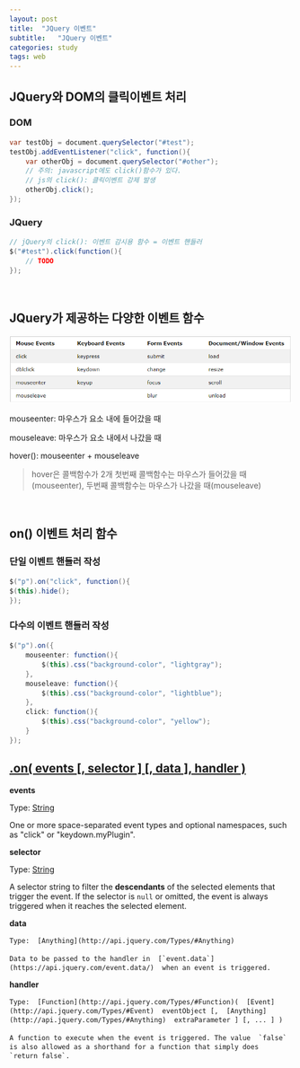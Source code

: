 ```yaml
---
layout: post
title:  "JQuery 이벤트"
subtitle:   "JQuery 이벤트"
categories: study
tags: web
---
```


## JQuery와 DOM의 클릭이벤트 처리

### DOM
```java
var testObj = document.querySelector("#test");
testObj.addEventListener("click", function(){
	var otherObj = document.querySelector("#other");
	// 주의: javascript에도 click()함수가 있다.
	// js의 click(): 클릭이벤트 강제 발생
	otherObj.click();
});
```

### JQuery
```java
// jQuery의 click(): 이벤트 감시용 함수 = 이벤트 핸들러
$("#test").click(function(){
	// TODO
});
```
<br/>

## JQuery가 제공하는 다양한 이벤트 함수

![jQuery event](https://github.com/ette9844/writing_md/blob/master/imgs/jquery_event.PNG?raw=true)

mouseenter: 마우스가 요소 내에 들어갔을 때

mouseleave: 마우스가 요소 내에서 나갔을 때

hover(): mouseenter + mouseleave
>hover은 콜백함수가 2개
>첫번째 콜백함수는 마우스가 들어갔을 때(mouseenter), 
>두번째 콜백함수는 마우스가 나갔을 때(mouseleave)


<br/>

## on() 이벤트 처리 함수

### 단일 이벤트 핸들러 작성
```java
$("p").on("click", function(){  
$(this).hide();  
});
```
### 다수의 이벤트 핸들러 작성
```java
$("p").on({  
	mouseenter: function(){  
		$(this).css("background-color", "lightgray");  
	},  
	mouseleave: function(){  
		$(this).css("background-color", "lightblue");  
	},  
	click: function(){  
		$(this).css("background-color", "yellow");  
	}  
});
```

## [.on( events [, selector ] [, data ], handler )](https://api.jquery.com/on/#on-events-selector-data-handler)

**events**

Type:  [String](http://api.jquery.com/Types/#String)

One or more space-separated event types and optional namespaces, such as "click" or "keydown.myPlugin".

**selector**

Type:  [String](http://api.jquery.com/Types/#String)

A selector string to filter the **descendants** of the selected elements that trigger the event. If the selector is  `null`  or omitted, the event is always triggered when it reaches the selected element.

**data**
    
    Type:  [Anything](http://api.jquery.com/Types/#Anything)
    
    Data to be passed to the handler in  [`event.data`](https://api.jquery.com/event.data/)  when an event is triggered.
    
**handler**
    
    Type:  [Function](http://api.jquery.com/Types/#Function)(  [Event](http://api.jquery.com/Types/#Event)  eventObject [,  [Anything](http://api.jquery.com/Types/#Anything)  extraParameter ] [, ... ] )
    
    A function to execute when the event is triggered. The value  `false`  is also allowed as a shorthand for a function that simply does  `return false`.
    

<!--stackedit_data:
eyJoaXN0b3J5IjpbLTIwNjE2OTU3MTMsLTEzMzQ3NjU5MywtNj
k1MTg0MzM3XX0=
-->